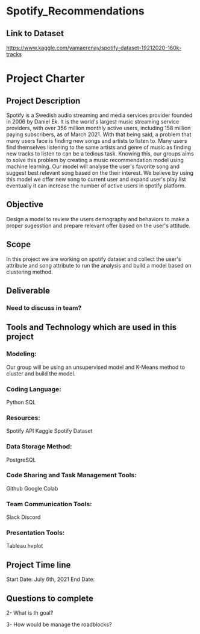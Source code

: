 # Spotify_Recommendations

## Link to Dataset
https://www.kaggle.com/yamaerenay/spotify-dataset-19212020-160k-tracks


# Project Charter
## Project Description
Spotify is a Swedish audio streaming and media services provider founded in 2006 by Daniel Ek. It is the world's largest music streaming service providers, with over 356 million monthly active users, including 158 million paying subscribers, as of March 2021. 
With that being said, a problem that many users face is finding new songs and artists to listen to. Many users find themselves listening to the same artists and genre of music as finding new tracks to listen to can be a tedious task. Knowing this, our groups aims to solve this problem by creating a music recommendation model using machine learning. Our model will analyse the user's favorite song and suggest best relevant song based on the their interest. We believe by using this model we offer new song to current user and expand user's play list eventually it can increase the number of active users in spotify platform.

## Objective
Design a model to review the users demography and behaviors to make a proper sugesstion and prepare relevant offer based on the user's attitude.

## Scope
In this project we are working on spotify dataset and collect the user's attribute and song attribute to run the analysis and build a model based on clustering method.

## Deliverable
### Need to discuss in team?

## Tools and Technology which are used in this project
### Modeling:
Our group will be using an unsupervised model and K-Means method to cluster and build the model.
### Coding Language:
Python
SQL
### Resources:
Spotify API
Kaggle Spotify Dataset
### Data Storage Method:
PostgreSQL
### Code Sharing and Task Management Tools:
Github
Google Colab
### Team Communication Tools:
Slack
Discord
### Presentation Tools:
Tableau
hvplot

## Project Time line
Start Date: July 6th, 2021
End Date:

## Questions to complete
2- What is th goal?

3- How would be manage the roadblocks?